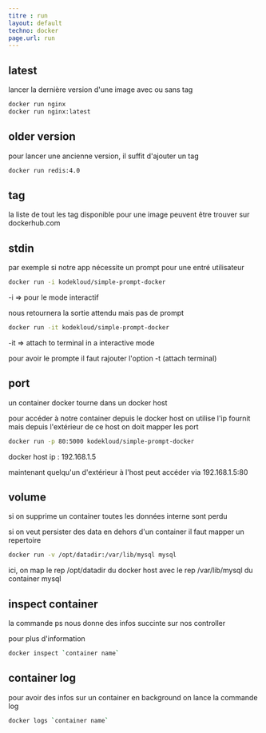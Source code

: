 ```yaml
---
titre : run
layout: default
techno: docker
page.url: run
---
```


## latest
lancer la dernière version d'une image avec ou sans tag
```bash
docker run nginx
docker run nginx:latest
```

## older version
pour lancer une ancienne version, il suffit d'ajouter un tag
```bash
docker run redis:4.0
```

## tag

la liste de tout les tag disponible pour une image peuvent être trouver sur dockerhub.com


## stdin

par exemple si notre app nécessite un prompt pour une entré utilisateur

```bash
docker run -i kodekloud/simple-prompt-docker
```
-i => pour le mode interactif

nous retournera la sortie attendu mais pas de prompt

```bash
docker run -it kodekloud/simple-prompt-docker
```

-it => attach to terminal in a interactive mode

pour avoir le prompte il faut rajouter l'option -t (attach terminal)

## port

un container docker tourne dans un docker host

pour accéder à notre container depuis le docker host on utilise l'ip fournit mais depuis l'extérieur de ce host on doit mapper les port

```bash
docker run -p 80:5000 kodekloud/simple-prompt-docker
```

docker host ip : 192.168.1.5

maintenant quelqu'un d'extérieur à l'host peut accéder via 192.168.1.5:80

## volume

si on supprime un container toutes les données interne sont perdu

si on veut persister des data en dehors d'un container il faut mapper un repertoire

```bash
docker run -v /opt/datadir:/var/lib/mysql mysql
```

ici, on map le rep /opt/datadir du docker host avec le rep /var/lib/mysql du container mysql

## inspect container

la commande ps nous donne des infos succinte sur nos controller

pour plus d'information

```bash
docker inspect `container name`
```

## container log

pour avoir des infos sur un container en background on lance la commande log

```bash
docker logs `container name`
```

